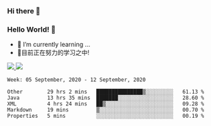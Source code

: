 ### Hi there 👋
### Hello World! 🙌

- 🌱 I’m currently learning ...
- 📖目前正在努力的学习之中!

<a href="https://github.com/anuraghazra/github-readme-stats">
  <img src="https://github-readme-stats.vercel.app/api?username=keyboardWithDream&show_icons=true&repo=github-readme-stats" />
</a>
<a href="https://github.com/anuraghazra/convoychat">
  <img src="https://github-readme-stats.vercel.app/api/top-langs/?username=keyboardWithDream&layout=compact&repo=convoychat" />
</a>



<!--START_SECTION:waka-->
```text
Week: 05 September, 2020 - 12 September, 2020

Other        29 hrs 2 mins   ███████████████▒░░░░░░░░░   61.13 % 
Java         13 hrs 35 mins  ███████░░░░░░░░░░░░░░░░░░   28.60 % 
XML          4 hrs 24 mins   ██▒░░░░░░░░░░░░░░░░░░░░░░   09.28 % 
Markdown     19 mins         ▒░░░░░░░░░░░░░░░░░░░░░░░░   00.70 % 
Properties   5 mins          ░░░░░░░░░░░░░░░░░░░░░░░░░   00.19 % 
```
<!--END_SECTION:waka-->
